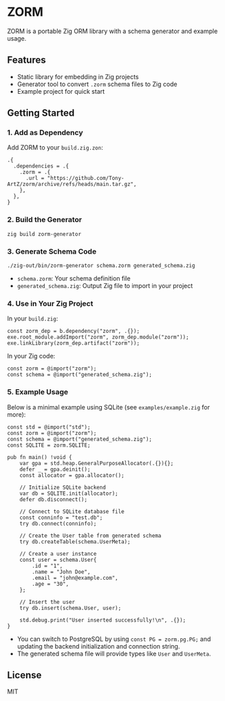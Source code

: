 # ZORM

ZORM is a portable Zig ORM library with a schema generator and example usage.

## Features

- Static library for embedding in Zig projects
- Generator tool to convert `.zorm` schema files to Zig code
- Example project for quick start

## Getting Started

### 1. Add as Dependency

Add ZORM to your `build.zig.zon`:

```
.{
  .dependencies = .{
    .zorm = .{
      .url = "https://github.com/Tony-ArtZ/zorm/archive/refs/heads/main.tar.gz",
    },
  },
}
```

### 2. Build the Generator

```
zig build zorm-generator
```

### 3. Generate Schema Code

```
./zig-out/bin/zorm-generator schema.zorm generated_schema.zig
```

- `schema.zorm`: Your schema definition file
- `generated_schema.zig`: Output Zig file to import in your project

### 4. Use in Your Zig Project

In your `build.zig`:

```zig
const zorm_dep = b.dependency("zorm", .{});
exe.root_module.addImport("zorm", zorm_dep.module("zorm"));
exe.linkLibrary(zorm_dep.artifact("zorm"));
```

In your Zig code:

```zig
const zorm = @import("zorm");
const schema = @import("generated_schema.zig");
```

### 5. Example Usage

Below is a minimal example using SQLite (see `examples/example.zig` for more):

```zig
const std = @import("std");
const zorm = @import("zorm");
const schema = @import("generated_schema.zig");
const SQLITE = zorm.SQLITE;

pub fn main() !void {
    var gpa = std.heap.GeneralPurposeAllocator(.{}){};
    defer _ = gpa.deinit();
    const allocator = gpa.allocator();

    // Initialize SQLite backend
    var db = SQLITE.init(allocator);
    defer db.disconnect();

    // Connect to SQLite database file
    const conninfo = "test.db";
    try db.connect(conninfo);

    // Create the User table from generated schema
    try db.createTable(schema.UserMeta);

    // Create a user instance
    const user = schema.User{
        .id = "1",
        .name = "John Doe",
        .email = "john@example.com",
        .age = "30",
    };

    // Insert the user
    try db.insert(schema.User, user);

    std.debug.print("User inserted successfully!\n", .{});
}
```

- You can switch to PostgreSQL by using `const PG = zorm.pg.PG;` and updating the backend initialization and connection string.
- The generated schema file will provide types like `User` and `UserMeta`.

## License

MIT

